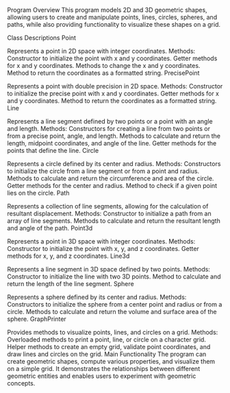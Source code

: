 Program Overview
This program models 2D and 3D geometric shapes, allowing users to create and manipulate points, lines, circles, spheres, and paths, while also providing functionality to visualize these shapes on a grid.

Class Descriptions
Point

Represents a point in 2D space with integer coordinates.
Methods:
Constructor to initialize the point with x and y coordinates.
Getter methods for x and y coordinates.
Methods to change the x and y coordinates.
Method to return the coordinates as a formatted string.
PrecisePoint

Represents a point with double precision in 2D space.
Methods:
Constructor to initialize the precise point with x and y coordinates.
Getter methods for x and y coordinates.
Method to return the coordinates as a formatted string.
Line

Represents a line segment defined by two points or a point with an angle and length.
Methods:
Constructors for creating a line from two points or from a precise point, angle, and length.
Methods to calculate and return the length, midpoint coordinates, and angle of the line.
Getter methods for the points that define the line.
Circle

Represents a circle defined by its center and radius.
Methods:
Constructors to initialize the circle from a line segment or from a point and radius.
Methods to calculate and return the circumference and area of the circle.
Getter methods for the center and radius.
Method to check if a given point lies on the circle.
Path

Represents a collection of line segments, allowing for the calculation of resultant displacement.
Methods:
Constructor to initialize a path from an array of line segments.
Methods to calculate and return the resultant length and angle of the path.
Point3d

Represents a point in 3D space with integer coordinates.
Methods:
Constructor to initialize the point with x, y, and z coordinates.
Getter methods for x, y, and z coordinates.
Line3d

Represents a line segment in 3D space defined by two points.
Methods:
Constructor to initialize the line with two 3D points.
Method to calculate and return the length of the line segment.
Sphere

Represents a sphere defined by its center and radius.
Methods:
Constructors to initialize the sphere from a center point and radius or from a circle.
Methods to calculate and return the volume and surface area of the sphere.
GraphPrinter

Provides methods to visualize points, lines, and circles on a grid.
Methods:
Overloaded methods to print a point, line, or circle on a character grid.
Helper methods to create an empty grid, validate point coordinates, and draw lines and circles on the grid.
Main Functionality
The program can create geometric shapes, compute various properties, and visualize them on a simple grid. It demonstrates the relationships between different geometric entities and enables users to experiment with geometric concepts.
